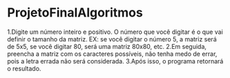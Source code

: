 # ProjetoFinalAlgoritmos
1.Digite um número inteiro e positivo. O número que você digitar é o que vai definir o tamanho da matriz. 
EX: se você digitar o número 5, a matriz será de 5x5, se você digitar 80, será uma matriz 80x80, etc.
2.Em seguida, preencha a matriz com os caracteres possíveis, não tenha medo de errar, pois a letra errada não será considerada.
3.Após isso, o programa retornará o resultado.
